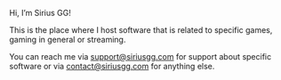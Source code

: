 Hi, I’m Sirius GG!

This is the place where I host software that is related to specific games, gaming in general or streaming.

You can reach me via [support@siriusgg.com](mailto:support@siriusgg.com) for support about specific software or via [contact@siriusgg.com](mailto:contact@siriusgg.com) for anything else.
